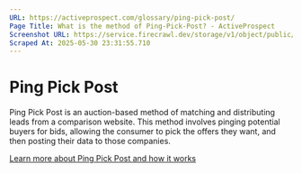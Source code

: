 ```yaml
---
URL: https://activeprospect.com/glossary/ping-pick-post/
Page Title: What is the method of Ping-Pick-Post? - ActiveProspect
Screenshot URL: https://service.firecrawl.dev/storage/v1/object/public/media/screenshot-7da00c5c-262e-4875-99a6-808b7700bb1c.png
Scraped At: 2025-05-30 23:31:55.710
---
```

# Ping Pick Post

Ping Pick Post is an auction-based method of matching and distributing leads from a comparison website. This method involves pinging potential buyers for bids, allowing the consumer to pick the offers they want, and then posting their data to those companies.

[Learn more about Ping Pick Post and how it works](https://activeprospect.com/ping-pick-post/)

